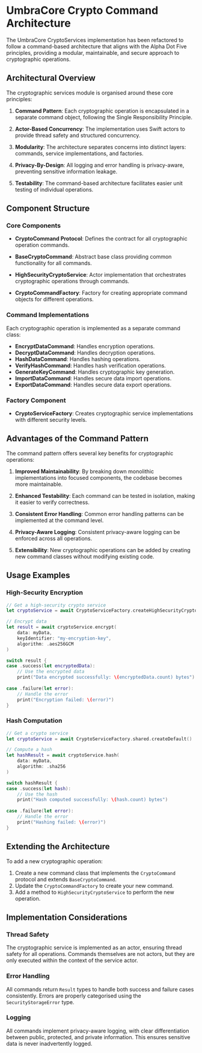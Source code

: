 # UmbraCore Crypto Command Architecture

The UmbraCore CryptoServices implementation has been refactored to follow a command-based architecture that aligns with the Alpha Dot Five principles, providing a modular, maintainable, and secure approach to cryptographic operations.

## Architectural Overview

The cryptographic services module is organised around these core principles:

1. **Command Pattern**: Each cryptographic operation is encapsulated in a separate command object, following the Single Responsibility Principle.

2. **Actor-Based Concurrency**: The implementation uses Swift actors to provide thread safety and structured concurrency.

3. **Modularity**: The architecture separates concerns into distinct layers: commands, service implementations, and factories.

4. **Privacy-By-Design**: All logging and error handling is privacy-aware, preventing sensitive information leakage.

5. **Testability**: The command-based architecture facilitates easier unit testing of individual operations.

## Component Structure

### Core Components

- **CryptoCommand Protocol**: Defines the contract for all cryptographic operation commands.

- **BaseCryptoCommand**: Abstract base class providing common functionality for all commands.

- **HighSecurityCryptoService**: Actor implementation that orchestrates cryptographic operations through commands.

- **CryptoCommandFactory**: Factory for creating appropriate command objects for different operations.

### Command Implementations

Each cryptographic operation is implemented as a separate command class:

- **EncryptDataCommand**: Handles encryption operations.
- **DecryptDataCommand**: Handles decryption operations.
- **HashDataCommand**: Handles hashing operations.
- **VerifyHashCommand**: Handles hash verification operations.
- **GenerateKeyCommand**: Handles cryptographic key generation.
- **ImportDataCommand**: Handles secure data import operations.
- **ExportDataCommand**: Handles secure data export operations.

### Factory Component

- **CryptoServiceFactory**: Creates cryptographic service implementations with different security levels.

## Advantages of the Command Pattern

The command pattern offers several key benefits for cryptographic operations:

1. **Improved Maintainability**: By breaking down monolithic implementations into focused components, the codebase becomes more maintainable.

2. **Enhanced Testability**: Each command can be tested in isolation, making it easier to verify correctness.

3. **Consistent Error Handling**: Common error handling patterns can be implemented at the command level.

4. **Privacy-Aware Logging**: Consistent privacy-aware logging can be enforced across all operations.

5. **Extensibility**: New cryptographic operations can be added by creating new command classes without modifying existing code.

## Usage Examples

### High-Security Encryption

```swift
// Get a high-security crypto service
let cryptoService = await CryptoServiceFactory.createHighSecurityCryptoService()

// Encrypt data
let result = await cryptoService.encrypt(
    data: myData,
    keyIdentifier: "my-encryption-key",
    algorithm: .aes256GCM
)

switch result {
case .success(let encryptedData):
    // Use the encrypted data
    print("Data encrypted successfully: \(encryptedData.count) bytes")
    
case .failure(let error):
    // Handle the error
    print("Encryption failed: \(error)")
}
```

### Hash Computation

```swift
// Get a crypto service
let cryptoService = await CryptoServiceFactory.shared.createDefault()

// Compute a hash
let hashResult = await cryptoService.hash(
    data: myData,
    algorithm: .sha256
)

switch hashResult {
case .success(let hash):
    // Use the hash
    print("Hash computed successfully: \(hash.count) bytes")
    
case .failure(let error):
    // Handle the error
    print("Hashing failed: \(error)")
}
```

## Extending the Architecture

To add a new cryptographic operation:

1. Create a new command class that implements the `CryptoCommand` protocol and extends `BaseCryptoCommand`.
2. Update the `CryptoCommandFactory` to create your new command.
3. Add a method to `HighSecurityCryptoService` to perform the new operation.

## Implementation Considerations

### Thread Safety

The cryptographic service is implemented as an actor, ensuring thread safety for all operations. Commands themselves are not actors, but they are only executed within the context of the service actor.

### Error Handling

All commands return `Result` types to handle both success and failure cases consistently. Errors are properly categorised using the `SecurityStorageError` type.

### Logging

All commands implement privacy-aware logging, with clear differentiation between public, protected, and private information. This ensures sensitive data is never inadvertently logged.
